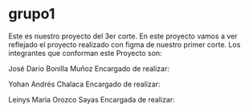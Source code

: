 # grupo1
Este es nuestro proyecto del 3er corte. En este proyecto vamos a ver reflejado el proyecto realizado con figma de nuestro primer corte. Los integrantes que conforman este Proyecto son:

José Dario Bonilla Muñoz Encargado de realizar:

Yohan Andrés Chalaca Encargado de realizar:

Leinys Marìa Orozco Sayas Encargada de realizar:
